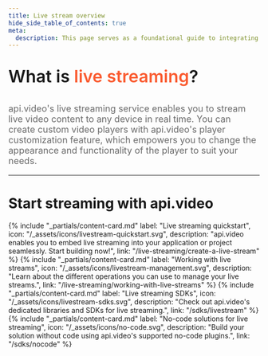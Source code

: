 ```yaml
---
title: Live stream overview
hide_side_table_of_contents: true
meta:
  description: This page serves as a foundational guide to integrating api.video's solutions for live streaming.
---
```


<p style="font-size: 34px; font-weight: 600; text-align: left">
  <span style="font-size: 34px; font-weight: 600; text-align: left">
    What is </span><span style="font-size: 34px; font-weight: 600; text-align: left; color: #fa5b30; text-decoration: none">live streaming</span><span style="font-size: 34px; font-weight: 600; text-align: left">?</span>
</p>

<p style="opacity: 0.8; font-size: 18px; text-align: left">
  <span style="opacity: 0.8; font-size: 18px; text-align: left">api.video's live streaming service enables you to stream live video content to any device in real time. You can create custom video players with api.video's player customization feature, which empowers you to change the appearance and functionality of the player to suit your needs.</span>
  <br/>
</p>

<div class="section-header"> 

<hr/>

# Start streaming with api.video

</div>

<div class="content-cards">
{% include "_partials/content-card.md" label: "Live streaming quickstart", icon: "/_assets/icons/livestream-quickstart.svg", description: "api.video enables you to embed live streaming into your application or project seamlessly. Start building now!", link: "/live-streaming/create-a-live-stream" %}
{% include "_partials/content-card.md" label: "Working with live streams", icon: "/_assets/icons/livestream-management.svg", description: "Learn about the different operations you can use to manage your live streams.", link: "/live-streaming/working-with-live-streams" %}
{% include "_partials/content-card.md" label: "Live streaming SDKs", icon: "/_assets/icons/livestream-sdks.svg", description: "Check out api.video's dedicated libraries and SDKs for live streaming.", link: "/sdks/livestream" %}
{% include "_partials/content-card.md" label: "No-code solutions for live streaming", icon: "/_assets/icons/no-code.svg", description: "Build your solution without code using api.video's supported no-code plugins.", link: "/sdks/nocode" %}
</div>